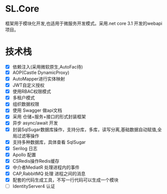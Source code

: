 # SL.Core
框架用于模块化开发,也适用于微服务开发模式。采用.net core 3.1 开发的webapi项目。

# 技术栈
- [x] 依赖注入(采用微软原生,AutoFac待)
- [x] AOP(Castle DynamicProxy)
- [x] AutoMapper进行实体映射
- [x] JWT自定义授权
- [x] 使用RBAC权限模式
- [x] 多租户模式
- [x] 组织数据权限
- [x] 使用 Swagger 做api文档
- [x] 采用 仓储+服务+接口的形式封装框架
- [x] 异步 async/await 开发
- [x] 封装SqlSugar数据库操作，支持分库，多库，读写分离,基础数据自动赋值,全局过滤等操作
- [x] 支持多种数据库，具体查看 SqlSugar
- [x] Serilog 日志
- [x] Apollo 配置
- [x] CSRedis操作Redis缓存
- [x] 中介者MediatR 处理进程内的事件
- [x] CAP,RabbitMQ 处理 进程之间的消息
- [x] 配套的代码生成工具，不写一行代码可以生成一个模块
- [ ] IdentityServer4 认证
